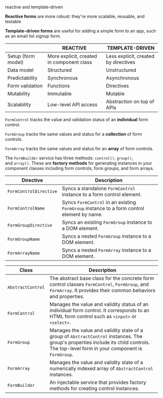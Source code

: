 reactive and template-driven 

**Reactive forms** are more robust: they're more scalable, reusable, and testable 

**Template-driven forms** are useful for adding a simple form to an app, such as an email list signup form.  

|                    | REACTIVE                                  | TEMPLATE-DRIVEN                      |
| ------------------ | ----------------------------------------- | ------------------------------------ |
| Setup (form model) | More explicit, created in component class | Less explicit, created by directives |
| Data model         | Structured                                | Unstructured                         |
| Predictability     | Synchronous                               | Asynchronous                         |
| Form validation    | Functions                                 | Directives                           |
| Mutability         | Immutable                                 | Mutable                              |
| Scalability        | Low-level API access                      | Abstraction on top of APIs           |



`FormControl` tracks the value and validation status of an **individual** form control. 

`FormGroup` tracks the same values and status for a **collection** of form controls. 

`FormArray` tracks the same values and status for an **array** of form controls. 



The `FormBuilder` service has three methods: `control()`, `group()`, and `array()`. These are **factory** **methods** for generating instances in your component classes including form controls, form groups, and form arrays. 



| Directive              | Description                                                  |
| ---------------------- | ------------------------------------------------------------ |
| `FormControlDirective` | Syncs a standalone `FormControl` instance to a form control element. |
| `FormControlName`      | Syncs `FormControl` in an existing `FormGroup` instance to a form control element by name. |
| `FormGroupDirective`   | Syncs an existing `FormGroup` instance to a DOM element.     |
| `FormGroupName`        | Syncs a nested `FormGroup` instance to a DOM element.        |
| `FormArrayName`        | Syncs a nested `FormArray` instance to a DOM element.        |

| Class             | Description                                                  |
| ----------------- | ------------------------------------------------------------ |
| `AbstractControl` | The abstract base class for the concrete form control classes `FormControl`, `FormGroup`, and `FormArray`. It provides their common behaviors and properties. |
| `FormControl`     | Manages the value and validity status of an individual form control. It corresponds to an HTML form control such as `<input>` or `<select>`. |
| `FormGroup`       | Manages the value and validity state of a group of `AbstractControl` instances. The group's properties include its child controls. The top-level form in your component is `FormGroup`. |
| `FormArray`       | Manages the value and validity state of a numerically indexed array of `AbstractControl` instances. |
| `FormBuilder`     | An injectable service that provides factory methods for creating control instances. |